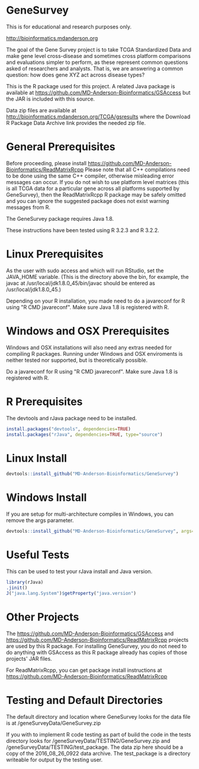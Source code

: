 # GeneSurvey

This is for educational and research purposes only. 

http://bioinformatics.mdanderson.org

The goal of the Gene Survey project is to take TCGA Standardized Data and make gene level cross-disease and sometimes cross platform comparisons and evaluations simpler to perform, as these represent common questions asked of researchers and analysts. That is, we are answering a common question: how does gene XYZ act across disease types?

This is the R package used for this project. A related Java package is available at https://github.com/MD-Anderson-Bioinformatics/GSAccess but the JAR is included with this source.

Data zip files are available at http://bioinformatics.mdanderson.org/TCGA/gsresults where the Download R Package Data Archive link provides the needed zip file.

# General Prerequisites

Before proceeding, please install https://github.com/MD-Anderson-Bioinformatics/ReadMatrixRcpp Please note that all C++ compilations need to be done using the same C++ compiler, otherwise misleading error messages can occur. If you do not wish to use platform level matrices (this is all TCGA data for a particular gene across all platforms supported by GeneSurvey), then the ReadMatrixRcpp R package may be safely omitted and you can ignore the suggested package does not exist warning messages from R.

The GeneSurvey package requires Java 1.8.

These instructions have been tested using R 3.2.3 and R 3.2.2.

# Linux Prerequisites

As the user with sudo access and which will run RStudio, set the JAVA_HOME variable. (This is the directory above the bin, for example, the javac at /usr/local/jdk1.8.0_45/bin/javac should be entered as /usr/local/jdk1.8.0_45.)

Depending on your R installation, you made need to do a javareconf for R using "R CMD javareconf". Make sure Java 1.8 is registered with R.


# Windows and OSX Prerequisites

Windows and OSX installations will also need any extras needed for compiling R packages.
Running under Windows and OSX enviroments is neither tested nor supported, but is theoretically possible.

Do a javareconf for R using "R CMD javareconf". Make sure Java 1.8 is registered with R.

# R Prerequisites

The devtools and rJava package need to be installed.

```r
install.packages("devtools", dependencies=TRUE)
install.packages("rJava", dependencies=TRUE, type="source")
```

# Linux Install

```r
devtools::install_github("MD-Anderson-Bioinformatics/GeneSurvey")
```

# Windows Install

If you are setup for multi-architecture compiles in Windows, you can remove the args parameter.
```r
devtools::install_github("MD-Anderson-Bioinformatics/GeneSurvey", args="--no-multiarch")
```

# Useful Tests

This can be used to test your rJava install and Java version.

```r
library(rJava)
.jinit()
J("java.lang.System")$getProperty("java.version")
```

# Other Projects

The https://github.com/MD-Anderson-Bioinformatics/GSAccess and https://github.com/MD-Anderson-Bioinformatics/ReadMatrixRcpp projects are used by this R package. For installing GeneSurvey, you do not need to do anything with GSAccess as this R package already has copies of those projects' JAR files.

For ReadMatrixRcpp, you can get package install instructions at https://github.com/MD-Anderson-Bioinformatics/ReadMatrixRcpp

# Testing and Default Directories

The default directory and location where GeneSurvey looks for the data file is at /geneSurveyData/GeneSurvey.zip

If you with to implement R code testing as part of build the code in the tests directory looks for /geneSurveyData/TESTING/GeneSurvey.zip and /geneSurveyData/TESTING/test_package. The data zip here should be a copy of the 2016_08_26_0922 data archive. The test_package is a directory writeable for output by the testing user.
